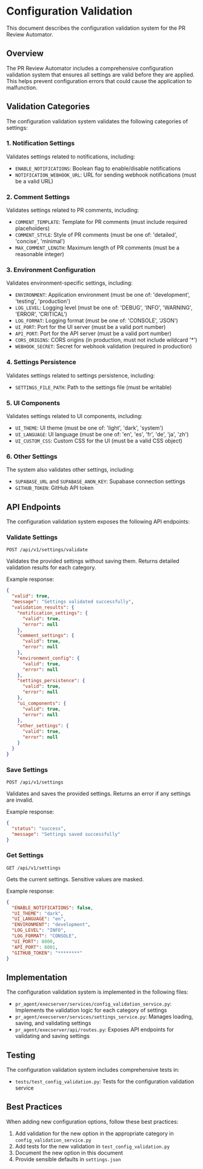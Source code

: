# Configuration Validation

This document describes the configuration validation system for the PR Review Automator.

## Overview

The PR Review Automator includes a comprehensive configuration validation system that ensures all settings are valid before they are applied. This helps prevent configuration errors that could cause the application to malfunction.

## Validation Categories

The configuration validation system validates the following categories of settings:

### 1. Notification Settings

Validates settings related to notifications, including:

- `ENABLE_NOTIFICATIONS`: Boolean flag to enable/disable notifications
- `NOTIFICATION_WEBHOOK_URL`: URL for sending webhook notifications (must be a valid URL)

### 2. Comment Settings

Validates settings related to PR comments, including:

- `COMMENT_TEMPLATE`: Template for PR comments (must include required placeholders)
- `COMMENT_STYLE`: Style of PR comments (must be one of: 'detailed', 'concise', 'minimal')
- `MAX_COMMENT_LENGTH`: Maximum length of PR comments (must be a reasonable integer)

### 3. Environment Configuration

Validates environment-specific settings, including:

- `ENVIRONMENT`: Application environment (must be one of: 'development', 'testing', 'production')
- `LOG_LEVEL`: Logging level (must be one of: 'DEBUG', 'INFO', 'WARNING', 'ERROR', 'CRITICAL')
- `LOG_FORMAT`: Logging format (must be one of: 'CONSOLE', 'JSON')
- `UI_PORT`: Port for the UI server (must be a valid port number)
- `API_PORT`: Port for the API server (must be a valid port number)
- `CORS_ORIGINS`: CORS origins (in production, must not include wildcard '*')
- `WEBHOOK_SECRET`: Secret for webhook validation (required in production)

### 4. Settings Persistence

Validates settings related to settings persistence, including:

- `SETTINGS_FILE_PATH`: Path to the settings file (must be writable)

### 5. UI Components

Validates settings related to UI components, including:

- `UI_THEME`: UI theme (must be one of: 'light', 'dark', 'system')
- `UI_LANGUAGE`: UI language (must be one of: 'en', 'es', 'fr', 'de', 'ja', 'zh')
- `UI_CUSTOM_CSS`: Custom CSS for the UI (must be a valid CSS object)

### 6. Other Settings

The system also validates other settings, including:

- `SUPABASE_URL` and `SUPABASE_ANON_KEY`: Supabase connection settings
- `GITHUB_TOKEN`: GitHub API token

## API Endpoints

The configuration validation system exposes the following API endpoints:

### Validate Settings

```
POST /api/v1/settings/validate
```

Validates the provided settings without saving them. Returns detailed validation results for each category.

Example response:

```json
{
  "valid": true,
  "message": "Settings validated successfully",
  "validation_results": {
    "notification_settings": {
      "valid": true,
      "error": null
    },
    "comment_settings": {
      "valid": true,
      "error": null
    },
    "environment_config": {
      "valid": true,
      "error": null
    },
    "settings_persistence": {
      "valid": true,
      "error": null
    },
    "ui_components": {
      "valid": true,
      "error": null
    },
    "other_settings": {
      "valid": true,
      "error": null
    }
  }
}
```

### Save Settings

```
POST /api/v1/settings
```

Validates and saves the provided settings. Returns an error if any settings are invalid.

Example response:

```json
{
  "status": "success",
  "message": "Settings saved successfully"
}
```

### Get Settings

```
GET /api/v1/settings
```

Gets the current settings. Sensitive values are masked.

Example response:

```json
{
  "ENABLE_NOTIFICATIONS": false,
  "UI_THEME": "dark",
  "UI_LANGUAGE": "en",
  "ENVIRONMENT": "development",
  "LOG_LEVEL": "INFO",
  "LOG_FORMAT": "CONSOLE",
  "UI_PORT": 8000,
  "API_PORT": 8001,
  "GITHUB_TOKEN": "********"
}
```

## Implementation

The configuration validation system is implemented in the following files:

- `pr_agent/execserver/services/config_validation_service.py`: Implements the validation logic for each category of settings
- `pr_agent/execserver/services/settings_service.py`: Manages loading, saving, and validating settings
- `pr_agent/execserver/api/routes.py`: Exposes API endpoints for validating and saving settings

## Testing

The configuration validation system includes comprehensive tests in:

- `tests/test_config_validation.py`: Tests for the configuration validation service

## Best Practices

When adding new configuration options, follow these best practices:

1. Add validation for the new option in the appropriate category in `config_validation_service.py`
2. Add tests for the new validation in `test_config_validation.py`
3. Document the new option in this document
4. Provide sensible defaults in `settings.json`

